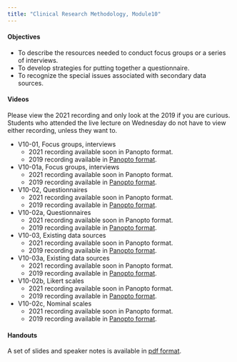```yaml
---
title: "Clinical Research Methodology, Module10"
---
```


#### Objectives

+ To describe the resources needed to conduct focus groups or a series of interviews.
+ To develop strategies for putting together a questionnaire.
+ To recognize the special issues associated with secondary data sources.

#### Videos

Please view the 2021 recording and only look at the 2019 if you are curious. Students who attended the live lecture on Wednesday do not have to view either recording, unless they want to.

+ V10-01, Focus groups, interviews
  + 2021 recording available soon in Panopto format.
  + 2019 recording available in [Panopto format](https://umkc.hosted.panopto.com/Panopto/Pages/Viewer.aspx?id=7fc4163b-835d-4b6e-9afb-aa22015f2729).
+ V10-01a, Focus groups, interviews
  + 2021 recording available soon in Panopto format.
  + 2019 recording available in [Panopto format](https://umkc.hosted.panopto.com/Panopto/Pages/Viewer.aspx?id=8dcde9e9-22cf-4a66-9af1-aa230148b833).
+ V10-02, Questionnaires
  + 2021 recording available soon in Panopto format.
  + 2019 recording available in [Panopto format](https://umkc.hosted.panopto.com/Panopto/Pages/Viewer.aspx?id=4ff20fbd-3466-46f8-9fb1-aa2201644b9c).
+ V10-02a, Questionnaires
  + 2021 recording available soon in Panopto format.
  + 2019 recording available in [Panopto format](https://umkc.hosted.panopto.com/Panopto/Pages/Viewer.aspx?id=c549b685-64c1-4319-a65e-aa23014d2b0e).
+ V10-03, Existing data sources
  + 2021 recording available soon in Panopto format.
  + 2019 recording available in [Panopto format](https://umkc.hosted.panopto.com/Panopto/Pages/Viewer.aspx?id=91fdeb47-93d6-46a6-a884-aa2201725b8f).
+ V10-03a, Existing data sources
  + 2021 recording available soon in Panopto format.
  + 2019 recording available in [Panopto format](https://umkc.hosted.panopto.com/Panopto/Pages/Viewer.aspx?id=81420309-d221-4f56-97e1-aa23016106b1).
+ V10-02b, Likert scales
  + 2021 recording available soon in Panopto format.
  + 2019 recording available in [Panopto format](https://umkc.hosted.panopto.com/Panopto/Pages/Viewer.aspx?id=401ca3ea-8dac-4136-885e-aa230153a1ed).
+ V10-02c, Nominal scales
  + 2021 recording available soon in Panopto format.
  + 2019 recording available in [Panopto format](https://umkc.hosted.panopto.com/Panopto/Pages/Viewer.aspx?id=6475c97b-0d58-4e62-ac48-aa2301590a5d).

#### Handouts

A set of slides and speaker notes is available in [pdf format](http://www.pmean.com/clinical-research-methods/video10-slides-and-speaker-notes.pdf).
